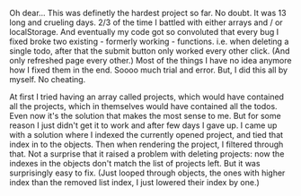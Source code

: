 Oh dear... This was definetly the hardest project so far. No doubt. It was 13 long and crueling days. 2/3 of the time I battled with
either arrays and / or localStorage. And eventually my code got so convoluted that every bug I fixed broke two existing - formerly working - functions.
i.e. when deleting a single todo, after that the submit button only worked every other click. (And only refreshed page every other.)
Most of the things I have no idea anymore how I fixed them in the end. Soooo much trial and error. But, I did this all by myself. No cheating.

At first I tried having an array called projects, which would have contained all the projects, which in themselves would have contained all the todos.
Even now it's the solution that makes the most sense to me. But for some reason I just didn't get it to work and after few days I gave up. I came up with a
solution where I indexed the currently opened project, and tied that index in to the objects. Then when rendering the project, I filtered through that.
Not a surprise that it raised a problem with deleting projects: now the indexes in the objects don't match the list of projects left. But it was surprisingly easy
to fix. (Just looped through objects, the ones with higher index than the removed list index, I just lowered their index by one.)
